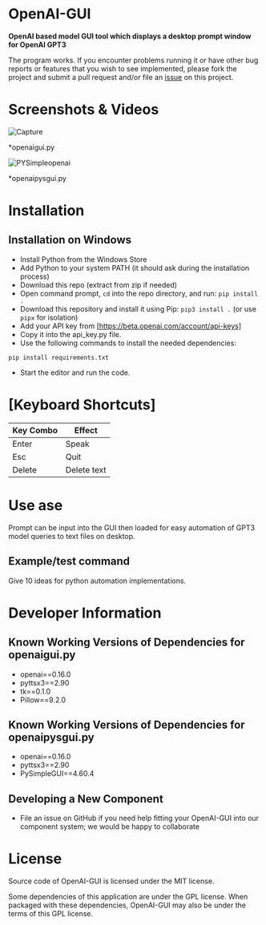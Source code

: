 # OpenAI-GUI
**OpenAI based model GUI tool which displays a desktop prompt window for OpenAI GPT3**

The program works. If you encounter problems running it or have other bug reports or features that you wish to see implemented, please fork the project and submit a pull request and/or file an [issue](https://github.com/MaxSSD/OpenAI-GUI/issues) on this project.

# Screenshots & Videos
![Capture](https://user-images.githubusercontent.com/86234226/206861632-620e85da-d41d-44e2-ae06-bdf68ef8ab91.PNG)

*openaigui.py

![PYSimpleopenai](https://user-images.githubusercontent.com/86234226/208240516-02b90a7a-3133-4ae6-bbdc-7f738ced4a96.PNG)

*openaipysgui.py

# Installation

## Installation on Windows
* Install Python from the Windows Store
* Add Python to your system PATH (it should ask during the installation process)
* Download this repo (extract from zip if needed)
* Open command prompt, `cd` into the repo directory, and run: `pip install .`
* Download this repository and install it using Pip: `pip3 install .` (or use `pipx` for isolation)
* Add your API key from [https://beta.openai.com/account/api-keys]
* Copy it into the api_key.py file.
* Use the following commands to install the needed dependencies:
```
pip install requirements.txt
```
* Start the editor and run the code.

# [Keyboard Shortcuts]
| Key Combo                 | Effect                                             |
| ------------------------- | -------------------------------------------------- |
| Enter                     | Speak                                              |
| Esc                       | Quit                                               |
| Delete                    | Delete text                                        |


# Use ase
Prompt can be input into the GUI then loaded for easy automation of GPT3 model queries to text files on desktop.

## Example/test command
Give 10 ideas for python automation implementations.

# Developer Information
## Known Working Versions of Dependencies for openaigui.py
* openai==0.16.0
* pyttsx3==2.90
* tk==0.1.0
* Pillow==9.2.0
## Known Working Versions of Dependencies for openaipysgui.py
* openai==0.16.0
* pyttsx3==2.90
* PySimpleGUI==4.60.4

## Developing a New Component
* File an issue on GitHub if you need help fitting your OpenAI-GUI into our component system; we would be happy to collaborate

# License
Source code of OpenAI-GUI is licensed under the MIT license.

Some dependencies of this application are under the GPL license. When packaged with these dependencies, OpenAI-GUI may also be under the terms of this GPL license.
